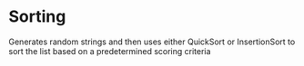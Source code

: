 # Sorting
Generates random strings and then uses either QuickSort or InsertionSort to sort the list based on a predetermined scoring criteria
